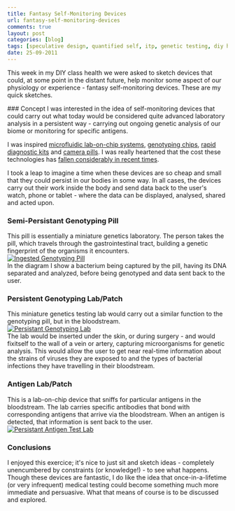 ```yaml
---
title: Fantasy Self-Monitoring Devices
url: fantasy-self-monitoring-devices
comments: true
layout: post
categories: [blog]
tags: [speculative design, quantified self, itp, genetic testing, diy health]
date: 25-09-2011
---
```

<p class="intro">This week in my DIY class health we were asked to sketch devices that could, at some point in the distant future,  help monitor some aspect of our physiology or experience - fantasy self-monitoring devices. These are my quick sketches.</p>
### Concept
I was interested in the idea of self-monitoring devices that could carry out what today would be considered quite advanced laboratory analysis in a persistent way - carrying out ongoing genetic analysis of our biome or monitoring for specific antigens. 

I was inspired <a href="http://en.wikipedia.org/wiki/Lab-on-a-chip" title="microfluidic lab-on-chip systems">microfluidic lab-on-chip systems</a>, <a href="http://www.ohsu.edu/xd/research/research-cores/gmsr/project-design/array-technology/illumina-bead-arrays.cfm" title="genotyping chips">genotyping chips</a>, <a href="http://www.wpro.who.int/sites/rdt/whatis/malaria_rdt.htm" title="rapid diagnostic kits">rapid diagnostic kits</a> and <a href="http://www.popsci.com/node/19963" title="camera pills">camera pills</a>. I was really heartened that the cost these technologies has <a href="http://www.wired.com/medtech/genetics/magazine/15-12/ff_genomics?currentPage=all" title="fallen considerably in recent times">fallen considerably in recent times</a>.

I took a leap to imagine a time when these devices are so cheap and small that they could persist in our bodies in some way. In all cases, the devices carry out their work inside the body and send data back to the user's watch, phone or tablet - where the data can be displayed, analysed, shared and acted upon.

### Semi-Persistant Genotyping Pill
This pill is essentially a miniature genetics laboratory. The person takes the pill, which travels through the gastrointestinal tract, building a genetic fingerprint of the organisms it encounters. <br />
<a href="http://www.flickr.com/photos/paulmmay/6179716174/" title="Ingested Genotyping Pill by paulmmay, on Flickr"><img src="http://farm7.static.flickr.com/6166/6179716174_423e9de8ea_z.jpg" class="flickr" alt="Ingested Genotyping Pill"></a><br />
In the diagram I show a bacterium being captured by the pill, having its DNA separated and analyzed, before being genotyped and data sent back to the user.

### Persistent Genotyping Lab/Patch
This miniature genetics testing lab would carry out a similar function to the genotyping pill, but in the bloodstream. <br />
<a href="http://www.flickr.com/photos/paulmmay/6179715486/" title="Persistant Genotyping Lab by paulmmay, on Flickr"><img src="http://farm7.static.flickr.com/6164/6179715486_2a38062002_z.jpg" class="flickr" alt="Persistant Genotyping Lab"></a><br />
The lab would be inserted under the skin, or during surgery - and would  fixitself to the wall of a vein or artery, capturing microorganisms for genetic analysis. This would allow the user to get near real-time information about the strains of viruses they are exposed to and the types of bacterial infections  they have travelling in their bloodstream.&nbsp; 

### Antigen Lab/Patch
This is a lab-on-chip device that sniffs for particular antigens in the bloodstream. The lab carries specific antibodies that bond with corresponding antigens that arrive via the bloodstream. When an antigen is detected, that information is sent back to the user. <br />
<a href="http://www.flickr.com/photos/paulmmay/6179712838/" title="Persistant Antigen Test Lab by paulmmay, on Flickr"><img src="http://farm7.static.flickr.com/6177/6179712838_5a540523ce_z.jpg" class="flickr" alt="Persistant Antigen Test Lab"></a>

### Conclusions
I enjoyed this exercice; it's nice to just sit and sketch ideas - completely unencumbered by constraints (or knowledge!) - to see what happens. Though these devices are fantastic, I do like the idea that once-in-a-lifetime (or very infrequent) medical testing could become something much more immediate and persuasive. What that means of course is to be discussed and explored.

